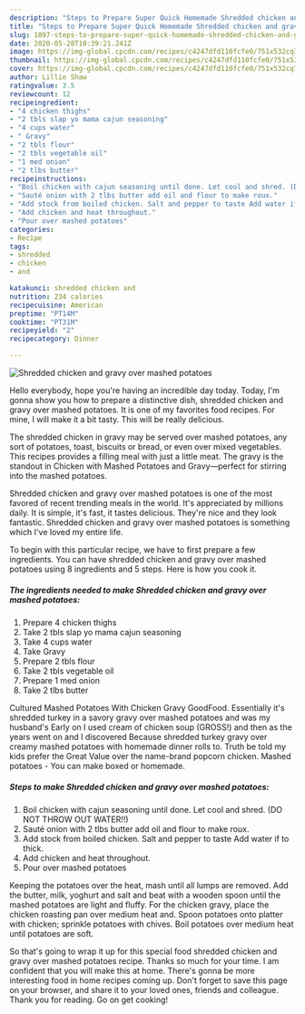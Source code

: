 ```yaml
---
description: "Steps to Prepare Super Quick Homemade Shredded chicken and gravy over mashed potatoes"
title: "Steps to Prepare Super Quick Homemade Shredded chicken and gravy over mashed potatoes"
slug: 1897-steps-to-prepare-super-quick-homemade-shredded-chicken-and-gravy-over-mashed-potatoes
date: 2020-05-28T10:39:21.241Z
image: https://img-global.cpcdn.com/recipes/c4247dfd110fcfe0/751x532cq70/shredded-chicken-and-gravy-over-mashed-potatoes-recipe-main-photo.jpg
thumbnail: https://img-global.cpcdn.com/recipes/c4247dfd110fcfe0/751x532cq70/shredded-chicken-and-gravy-over-mashed-potatoes-recipe-main-photo.jpg
cover: https://img-global.cpcdn.com/recipes/c4247dfd110fcfe0/751x532cq70/shredded-chicken-and-gravy-over-mashed-potatoes-recipe-main-photo.jpg
author: Lillie Shaw
ratingvalue: 3.5
reviewcount: 12
recipeingredient:
- "4 chicken thighs"
- "2 tbls slap yo mama cajun seasoning"
- "4 cups water"
- " Gravy"
- "2 tbls flour"
- "2 tbls vegetable oil"
- "1 med onion"
- "2 tlbs butter"
recipeinstructions:
- "Boil chicken with cajun seasoning until done. Let cool and shred. (DO NOT THROW OUT WATER!!)"
- "Sauté onion with 2 tlbs butter add oil and flour to make roux."
- "Add stock from boiled chicken. Salt and pepper to taste Add water if to thick."
- "Add chicken and heat throughout."
- "Pour over mashed potatoes"
categories:
- Recipe
tags:
- shredded
- chicken
- and

katakunci: shredded chicken and 
nutrition: 234 calories
recipecuisine: American
preptime: "PT14M"
cooktime: "PT31M"
recipeyield: "2"
recipecategory: Dinner

---
```



![Shredded chicken and gravy over mashed potatoes](https://img-global.cpcdn.com/recipes/c4247dfd110fcfe0/751x532cq70/shredded-chicken-and-gravy-over-mashed-potatoes-recipe-main-photo.jpg)

Hello everybody, hope you're having an incredible day today. Today, I'm gonna show you how to prepare a distinctive dish, shredded chicken and gravy over mashed potatoes. It is one of my favorites food recipes. For mine, I will make it a bit tasty. This will be really delicious.

The shredded chicken in gravy may be served over mashed potatoes, any sort of potatoes, toast, biscuits or bread, or even over mixed vegetables. This recipes provides a filling meal with just a little meat. The gravy is the standout in Chicken with Mashed Potatoes and Gravy—perfect for stirring into the mashed potatoes.

Shredded chicken and gravy over mashed potatoes is one of the most favored of recent trending meals in the world. It's appreciated by millions daily. It is simple, it's fast, it tastes delicious. They're nice and they look fantastic. Shredded chicken and gravy over mashed potatoes is something which I've loved my entire life.


To begin with this particular recipe, we have to first prepare a few ingredients. You can have shredded chicken and gravy over mashed potatoes using 8 ingredients and 5 steps. Here is how you cook it.

<!--inarticleads1-->

##### The ingredients needed to make Shredded chicken and gravy over mashed potatoes:

1. Prepare 4 chicken thighs
1. Take 2 tbls slap yo mama cajun seasoning
1. Take 4 cups water
1. Take  Gravy
1. Prepare 2 tbls flour
1. Take 2 tbls vegetable oil
1. Prepare 1 med onion
1. Take 2 tlbs butter


Cultured Mashed Potatoes With Chicken Gravy GoodFood. Essentially it&#39;s shredded turkey in a savory gravy over mashed potatoes and was my husband&#39;s Early on I used cream of chicken soup (GROSS!) and then as the years went on and I discovered Because shredded turkey gravy over creamy mashed potatoes with homemade dinner rolls to. Truth be told my kids prefer the Great Value over the name-brand popcorn chicken. Mashed potatoes - You can make boxed or homemade. 

<!--inarticleads2-->

##### Steps to make Shredded chicken and gravy over mashed potatoes:

1. Boil chicken with cajun seasoning until done. Let cool and shred. (DO NOT THROW OUT WATER!!)
1. Sauté onion with 2 tlbs butter add oil and flour to make roux.
1. Add stock from boiled chicken. Salt and pepper to taste Add water if to thick.
1. Add chicken and heat throughout.
1. Pour over mashed potatoes


Keeping the potatoes over the heat, mash until all lumps are removed. Add the butter, milk, yoghurt and salt and beat with a wooden spoon until the mashed potatoes are light and fluffy. For the chicken gravy, place the chicken roasting pan over medium heat and. Spoon potatoes onto platter with chicken; sprinkle potatoes with chives. Boil potatoes over medium heat until potatoes are soft. 

So that's going to wrap it up for this special food shredded chicken and gravy over mashed potatoes recipe. Thanks so much for your time. I am confident that you will make this at home. There's gonna be more interesting food in home recipes coming up. Don't forget to save this page on your browser, and share it to your loved ones, friends and colleague. Thank you for reading. Go on get cooking!
